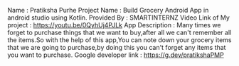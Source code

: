 Name : Pratiksha Purhe
Project Name : Build Grocery Android App in android studio using Kotlin.
Provided By : SMARTINTERNZ 
Video Link of My project : https://youtu.be/0QyhUj4PJLk
App Description : Many times we forget to purchase things that we want to buy,after all we can't remember all the items.So with the help of this app,You can note down your 
grocery items that we are going to purchase,by doing this you can't forget any items that you want to purchase.
Google developer link : https://g.dev/pratikshaPMP

